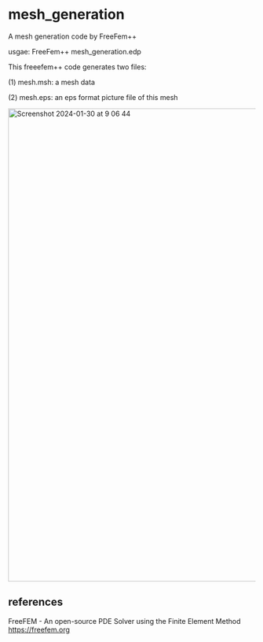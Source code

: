# mesh_generation

A mesh generation code by FreeFem++

usgae: FreeFem++ mesh_generation.edp

This freeefem++ code generates two files:

(1) mesh.msh: a mesh data

(2) mesh.eps: an eps format picture file of this mesh

<img width="961" alt="Screenshot 2024-01-30 at 9 06 44" src="https://github.com/chibaf/mesh_generation/assets/1296728/5650ab8c-7712-4e68-b22f-02225ee47142">

## references

FreeFEM - An open-source PDE Solver using the Finite Element Method https://freefem.org
